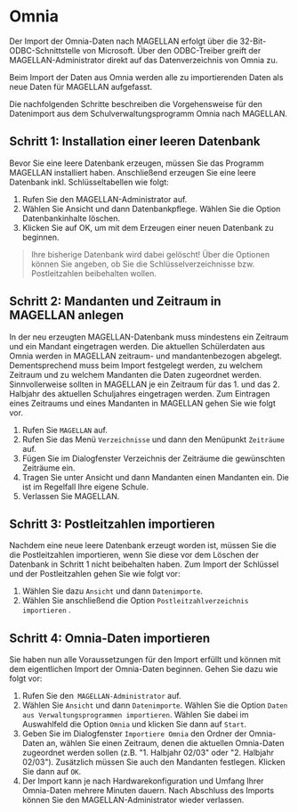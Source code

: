 # Omnia



Der Import der Omnia-Daten nach MAGELLAN erfolgt über die 32-Bit-ODBC-Schnittstelle von Microsoft. Über den ODBC-Treiber greift der MAGELLAN-Administrator direkt auf das Datenverzeichnis  von Omnia zu.

Beim Import der Daten aus Omnia werden alle zu importierenden Daten als neue Daten für MAGELLAN aufgefasst. 

Die nachfolgenden Schritte beschreiben die Vorgehensweise für den Datenimport aus dem Schulverwaltungsprogramm Omnia nach MAGELLAN.

## Schritt 1: Installation einer leeren Datenbank

Bevor Sie eine leere Datenbank erzeugen, müssen Sie das Programm MAGELLAN installiert haben. Anschließend erzeugen Sie eine leere Datenbank inkl. Schlüsseltabellen wie folgt:
1.	Rufen Sie den MAGELLAN-Administrator auf.
2.	Wählen Sie Ansicht und dann Datenbankpflege. Wählen Sie die Option Datenbankinhalte löschen.
3.	Klicken Sie auf OK, um mit dem Erzeugen einer neuen Datenbank zu beginnen. 

> Ihre bisherige Datenbank wird dabei gelöscht! Über die Optionen können Sie angeben, ob Sie die Schlüsselverzeichnisse bzw. Postleitzahlen beibehalten wollen.

## Schritt 2: Mandanten und Zeitraum in MAGELLAN anlegen
In der neu erzeugten MAGELLAN-Datenbank muss mindestens ein Zeitraum und ein Mandant eingetragen werden. Die aktuellen Schülerdaten aus Omnia werden in MAGELLAN zeitraum- und mandantenbezogen abgelegt. Dementsprechend muss beim Import festgelegt werden, zu welchem Zeitraum  und zu welchem Mandanten die Daten zugeordnet werden. Sinnvollerweise sollten in MAGELLAN je ein Zeitraum für das 1. und das 2. Halbjahr des aktuellen Schuljahres eingetragen werden. Zum Eintragen eines Zeitraums und eines Mandanten in MAGELLAN gehen Sie wie folgt vor.
1.	Rufen Sie ```MAGELLAN``` auf.
2.	Rufen Sie das Menü ```Verzeichnisse``` und dann den Menüpunkt ```Zeiträume``` auf.
3.	Fügen Sie im Dialogfenster Verzeichnis der Zeiträume die gewünschten Zeiträume ein.
4.	Tragen Sie unter Ansicht und dann Mandanten einen Mandanten ein. Die ist im Regelfall Ihre eigene Schule.
5.	Verlassen Sie MAGELLAN.



## Schritt 3: Postleitzahlen importieren

Nachdem eine neue leere Datenbank erzeugt worden ist, müssen Sie die die Postleitzahlen importieren, wenn Sie diese vor dem Löschen der Datenbank in Schritt 1 nicht beibehalten haben. Zum Import der Schlüssel und der Postleitzahlen gehen Sie wie folgt vor:
1.	Wählen Sie dazu ```Ansicht``` und dann ```Datenimporte```. 
2.	Wählen Sie anschließend die Option ```Postleitzahlverzeichnis importieren``` .

## Schritt 4: Omnia-Daten importieren

Sie haben nun alle Voraussetzungen für den Import erfüllt und können mit dem eigentlichen Import der Omnia-Daten beginnen. Gehen Sie dazu wie folgt vor:
1.	Rufen Sie den``` MAGELLAN-Administrator``` auf.
2.	Wählen Sie ```Ansicht``` und dann ```Datenimporte```. Wählen Sie die Option ```Daten aus Verwaltungsprogrammen importieren```. Wählen Sie dabei im Auswahlfeld die Option ```Omnia``` und klicken Sie dann auf ```Start```.
3.	Geben Sie im Dialogfenster ```Importiere Omnia``` den Ordner der Omnia-Daten an, wählen Sie einen Zeitraum, denen die aktuellen Omnia-Daten zugeordnet werden sollen (z.B. "1. Halbjahr 02/03" oder "2. Halbjahr 02/03"). Zusätzlich müssen Sie auch den Mandanten festlegen. Klicken Sie dann auf ```OK```.
4.	Der Import kann je nach Hardwarekonfiguration und Umfang Ihrer Omnia-Daten mehrere Minuten dauern. Nach Abschluss des Imports können Sie den MAGELLAN-Administrator wieder verlassen.


